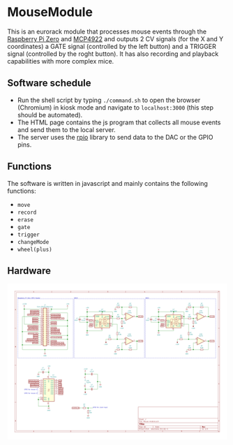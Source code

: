 # MouseModule

This is an eurorack module that processes mouse events through the [Raspberry Pi Zero](https://www.raspberrypi.org/documentation/hardware/raspberrypi/spi/README.md) and [MCP4922](http://ww1.microchip.com/downloads/en/DeviceDoc/22250A.pdf) and outputs 2 CV signals (for the X and Y coordinates) a GATE signal (controlled by the left button) and a TRIGGER signal (controlled by the roght button). It has also recording and playback capabilities with more complex mice.  

## Software schedule

- Run the shell script by typing `./command.sh` to open the browser (Chromium) in kiosk mode and navigate to `localhost:3000` (this step should be automated).  
- The HTML page contains the js program that collects all mouse events and send them to the local server.
- The server uses the [rpio](https://www.npmjs.com/package/rpio) library to send data to the DAC or the GPIO pins.

## Functions

The software is written in javascript and mainly contains the following functions:

- `move`  
- `record`  
- `erase`  
- `gate`  
- `trigger`  
- `changeMode`
- `wheel(plus)`  

## Hardware

![hardware](hardware.svg)